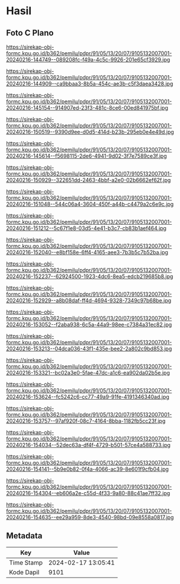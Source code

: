 # Hasil

## Foto C Plano

https://sirekap-obj-formc.kpu.go.id/b362/pemilu/pdpr/91/05/13/20/07/9105132007001-20240216-144749--089208fc-f49a-4c5c-9926-201e65cf3929.jpg

https://sirekap-obj-formc.kpu.go.id/b362/pemilu/pdpr/91/05/13/20/07/9105132007001-20240216-144909--ca9bbaa3-8b5a-454c-ae3b-c5f3daea3428.jpg

https://sirekap-obj-formc.kpu.go.id/b362/pemilu/pdpr/91/05/13/20/07/9105132007001-20240216-145154--914907ed-23f3-481c-8ce6-00ed841975bf.jpg

https://sirekap-obj-formc.kpu.go.id/b362/pemilu/pdpr/91/05/13/20/07/9105132007001-20240216-150519--9390d9ee-d0d5-414d-b23b-295eb0e4e49d.jpg

https://sirekap-obj-formc.kpu.go.id/b362/pemilu/pdpr/91/05/13/20/07/9105132007001-20240216-145614--f5698115-2de6-4941-9d02-3f7e7589ce3f.jpg

https://sirekap-obj-formc.kpu.go.id/b362/pemilu/pdpr/91/05/13/20/07/9105132007001-20240216-150929--322651dd-2463-4bbf-a2e0-02b6662ef62f.jpg

https://sirekap-obj-formc.kpu.go.id/b362/pemilu/pdpr/91/05/13/20/07/9105132007001-20240216-151048--544c06a4-3604-450f-a44b-c4479a2c6e9c.jpg

https://sirekap-obj-formc.kpu.go.id/b362/pemilu/pdpr/91/05/13/20/07/9105132007001-20240216-151212--5c67f1e8-03d5-4e41-b3c7-cb83b1aef464.jpg

https://sirekap-obj-formc.kpu.go.id/b362/pemilu/pdpr/91/05/13/20/07/9105132007001-20240216-152040--e8bf158e-6ff4-4165-aee3-7b3b5c7b52ba.jpg

https://sirekap-obj-formc.kpu.go.id/b362/pemilu/pdpr/91/05/13/20/07/9105132007001-20240216-152237--62924500-1923-4dc6-8ea5-edcb219685b8.jpg

https://sirekap-obj-formc.kpu.go.id/b362/pemilu/pdpr/91/05/13/20/07/9105132007001-20240216-152929--a8b08daf-ff4d-4694-9328-7349c97b68be.jpg

https://sirekap-obj-formc.kpu.go.id/b362/pemilu/pdpr/91/05/13/20/07/9105132007001-20240216-153052--f2aba938-6c5a-44a9-98ee-c7384a31ec82.jpg

https://sirekap-obj-formc.kpu.go.id/b362/pemilu/pdpr/91/05/13/20/07/9105132007001-20240216-153213--04dca036-43f1-435e-bee2-2a802c9bd853.jpg

https://sirekap-obj-formc.kpu.go.id/b362/pemilu/pdpr/91/05/13/20/07/9105132007001-20240216-153321--bc02a3e0-5fae-47dc-a1c6-ea902da02b5e.jpg

https://sirekap-obj-formc.kpu.go.id/b362/pemilu/pdpr/91/05/13/20/07/9105132007001-20240216-153624--fc5242c6-cc77-49a9-91fe-4191346340ad.jpg

https://sirekap-obj-formc.kpu.go.id/b362/pemilu/pdpr/91/05/13/20/07/9105132007001-20240216-153757--97af920f-08c7-4164-8bba-1182fb5cc23f.jpg

https://sirekap-obj-formc.kpu.go.id/b362/pemilu/pdpr/91/05/13/20/07/9105132007001-20240216-154034--52dec63a-df4f-4729-b501-57ce4a588733.jpg

https://sirekap-obj-formc.kpu.go.id/b362/pemilu/pdpr/91/05/13/20/07/9105132007001-20240216-154141--5b9e0b82-0f4a-4066-ac39-8e601f9cfb04.jpg

https://sirekap-obj-formc.kpu.go.id/b362/pemilu/pdpr/91/05/13/20/07/9105132007001-20240216-154304--eb606a2e-c55d-4f33-9a80-88c41ae7ff32.jpg

https://sirekap-obj-formc.kpu.go.id/b362/pemilu/pdpr/91/05/13/20/07/9105132007001-20240216-154635--ee29a959-8de3-4540-98bd-09e8558a0817.jpg


## Metadata

| Key        | Value               |
| ---------- | ------------------- |
| Time Stamp | 2024-02-17 13:05:41 |
| Kode Dapil | 9101                |



